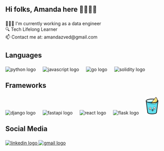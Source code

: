 <h2 align="left">Hi folks, Amanda here 🧙🏻‍♀️✨</h2>

###

<p align="left"> 👩🏻‍💻 I'm currently working as a data engineer <br> 🔍 Tech Lifelong Learner <br> 📫 Contact me at: amandazved@gmail.com</p>

###

<h2 align="left">Languages</h2>

###

<div align="left">
  <img src="https://cdn.jsdelivr.net/gh/devicons/devicon/icons/python/python-original.svg" height="40" alt="python logo"  />
  <img width="14" />
  <img src="https://cdn.jsdelivr.net/gh/devicons/devicon/icons/javascript/javascript-original.svg" height="40" alt="javascript logo"  />
  <img width="14" />
  <img src="https://cdn.jsdelivr.net/gh/devicons/devicon/icons/go/go-original.svg" height="40" alt="go logo"  />
  <img width="14" />
  <img src="https://cdn.jsdelivr.net/gh/devicons/devicon/icons/solidity/solidity-original.svg" height="40" alt="solidity logo"  />
</div>

###

<h2 align="left">Frameworks</h2>

###

<div align="left">
  <img src="https://skillicons.dev/icons?i=django" height="40" alt="django logo"  />
  <img width="14" />
  <img src="https://skillicons.dev/icons?i=fastapi" height="40" alt="fastapi logo"  />
  <img width="14" />
  <img src="https://cdn.jsdelivr.net/gh/devicons/devicon/icons/react/react-original-wordmark.svg" height="40" alt="react logo"  />
  <img width="14" />
  <img src="https://skillicons.dev/icons?i=flask" height="40" alt="flask logo"  />
  <img width="14" />
  <img height="55" src="https://raw.githubusercontent.com/gin-gonic/logo/master/color.png"  />
</div>

###

<h2 align="left">Social Media</h2>

###

<div align="left">
  <a href="https://www.linkedin.com/in/amandazve/" target="_blank">
    <img src="https://raw.githubusercontent.com/maurodesouza/profile-readme-generator/master/src/assets/icons/social/linkedin/default.svg" width="52" height="40" alt="linkedin logo"  />
  </a>
  <a href="amandazved@gmail.com" target="_blank">
    <img src="https://raw.githubusercontent.com/maurodesouza/profile-readme-generator/master/src/assets/icons/social/gmail/default.svg" width="52" height="40" alt="gmail logo"  />
  </a>
</div>
